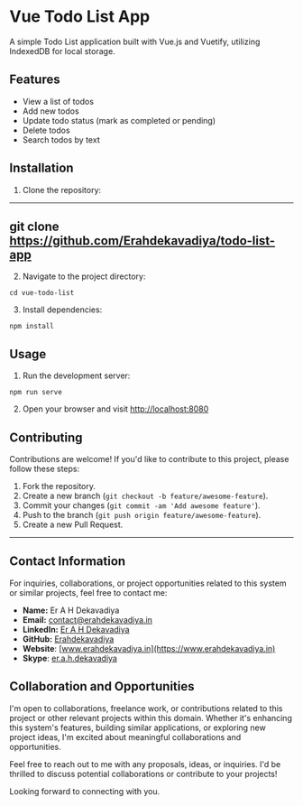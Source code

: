# Vue Todo List App

A simple Todo List application built with Vue.js and Vuetify, utilizing IndexedDB for local storage.

## Features

- View a list of todos
- Add new todos
- Update todo status (mark as completed or pending)
- Delete todos
- Search todos by text

## Installation

1. Clone the repository:
---
git clone https://github.com/Erahdekavadiya/todo-list-app
---

2. Navigate to the project directory:
```
cd vue-todo-list
```

3. Install dependencies:
```
npm install
```

## Usage

1. Run the development server:
```
npm run serve
```
2. Open your browser and visit [http://localhost:8080](http://localhost:8080)

## Contributing

Contributions are welcome! If you'd like to contribute to this project, please follow these steps:

1. Fork the repository.
2. Create a new branch (`git checkout -b feature/awesome-feature`).
3. Commit your changes (`git commit -am 'Add awesome feature'`).
4. Push to the branch (`git push origin feature/awesome-feature`).
5. Create a new Pull Request.

---

## Contact Information

For inquiries, collaborations, or project opportunities related to this system or similar projects, feel free to contact me:

- **Name:** Er A H Dekavadiya
- **Email:** [contact@erahdekavadiya.in](mailto:contact@erahdekavadiya.in)
- **LinkedIn:** [Er A H Dekavadiya](https://www.linkedin.com/in/er-a-h-dekavadiya)
- **GitHub:** [Erahdekavadiya](https://github.com/Erahdekavadiya/)
- **Website**: [www.erahdekavadiya.in](https://www.erahdekavadiya.in)
- **Skype**: [er.a.h.dekavadiya](https://join.skype.com/invite/d6mpdC4E7wmA)

## Collaboration and Opportunities

I'm open to collaborations, freelance work, or contributions related to this project or other relevant projects within this domain. Whether it's enhancing this system's features, building similar applications, or exploring new project ideas, I'm excited about meaningful collaborations and opportunities.

Feel free to reach out to me with any proposals, ideas, or inquiries. I'd be thrilled to discuss potential collaborations or contribute to your projects!

Looking forward to connecting with you.